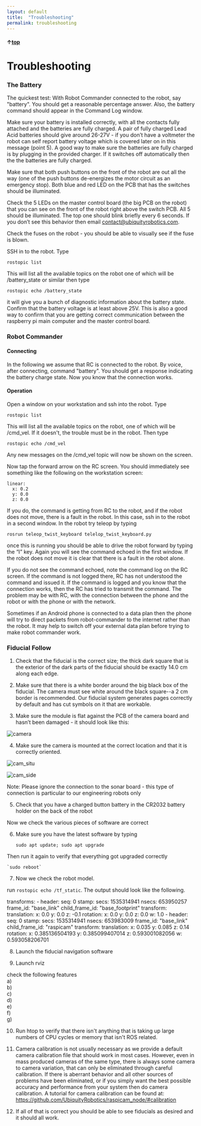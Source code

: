 ```yaml
---
layout: default
title:  "Troubleshooting"
permalink: troubleshooting
---
```


#### &uarr;[top](https://ubiquityrobotics.github.io/learn/)

# Troubleshooting
### The Battery

The quickest test: With Robot Commander connected to the robot,
say "battery".  You should get a reasonable percentage answer.  Also, the battery
command should appear in the Command Log window.

Make sure your battery is installed correctly, with all the contacts
fully attached and the batteries are fully charged.
A pair of fully charged Lead Acid batteries should give around
26-27V - if you don’t have a voltmeter the robot can self report
battery voltage which is covered later on in this message (point 5).
A good way to make sure the batteries are fully charged is by
plugging in the provided charger. If it switches off automatically
then the the batteries are fully charged.

Make sure that both push buttons on the front of the robot are out
all the way (one of the push buttons de-energizes the motor circuit
as an emergency stop). Both blue and red LED on the PCB that has the
switches should be illuminated.

Check the 5 LEDs on the master control board
(the big PCB on the robot)
that you can see on the front of the robot right above the switch
PCB. All 5 should be illuminated. The top one should
blink briefly every 6 seconds. If you don’t see this behavior then
email contact@ubiquityrobotics.com.

Check the fuses on the robot - you should be able to visually
see if the fuse is blown.

SSH in to the robot. Type

    rostopic list

This will list all the available topics on the robot one of
which will be /battery_state or similar then type

    rostopic echo /battery_state

it will give you a bunch of diagnostic information about the
battery state. Confirm that the battery voltage is at least
above 25V. This is also a good way to confirm that you are
getting correct communication between the raspberry pi main
computer and the master control board.

### Robot Commander

#### Connecting

In the following we assume that RC is connected to the robot.  By voice, after connecting, command
"battery".  You should get a response indicating the battery charge state. Now you know that the connection works.

#### Operation

Open a window on your workstation and ssh into the robot. Type

    rostopic list

This will list all the available topics on the robot, one of
which will be /cmd_vel.  If it doesn't, the trouble must be in the robot. Then type

    rostopic echo /cmd_vel

Any new messages on the /cmd_vel topic will now be shown on the screen.

Now tap the forward arrow on the RC screen.  You should immediately see
something like the following on the workstation screen:

    linear:
      x: 0.2
      y: 0.0
      z: 0.0

If you do, the command is getting from RC to the robot, and if the robot does
not move, there is a fault in the robot. In this case, ssh in to the robot in a
second window. In the robot try teleop by typing

    rosrun teleop_twist_keyboard telelop_twist_keyboard.py

once this is running you should be able to drive the robot
forward by typing the “I” key.  Again you will see the command echoed in the
first window.  If the robot does not move it is clear that there is a fault in
the robot alone.

If you do not see the command echoed, note the command log on the RC screen.
If the command is not logged there, RC has not understood the command
and issued it.  If the command is logged and you know that the connection
works, then the RC has tried to transmit the command. The problem may be with RC, with
the connection between the phone and the robot or with the phone or with the network.

Sometimes if an Android phone is connected to a data plan then the
phone will try to direct packets from robot-commander to the
internet rather than the robot. It may help to switch off
your external data plan before trying to make robot commander work.

### Fiducial Follow
1) Check that the fiducial is the correct size; the thick dark square that is the exterior of the dark parts of the fiducial should be exactly 14.0 cm along each edge.

2) Make sure that there is a white border around the big black box of the fiducial. The camera must see white around the black square--a 2 cm border is recommended. Our fiducial system generates pages correctly by default and has cut symbols on it that are workable.  

3) Make sure the module is flat against the PCB of the camera board and hasn’t been damaged - it should look like this:

![camera](../assets/raspi_camera.png)

4) Make sure the camera is mounted at the correct location and that it is correctly oriented.

![cam_situ](../assets/camera_in_magni.png)

![cam_side](../assets/camera_side_view.png)

Note: Please ignore the connection to the sonar board - this type of connection is particular to our engineering robots only

5) Check that you have a charged button battery in the CR2032 battery holder on the back of the robot

Now we check the various pieces of software are correct

6) Make sure you have the latest software by typing

    `sudo apt update; sudo apt upgrade`

Then run it again to verify that everything got upgraded correctly

    `sudo reboot`

7) Now we check the robot model.

run `rostopic echo /tf_static`. The output should look like the following.

<div>
transforms:  
  -  
  header:  
      seq: 0  
      stamp:  
        secs: 1535314941  
        nsecs: 653950257  
      frame_id: "base_link"  
    child_frame_id: "base_footprint"  
    transform:  
      translation:  
        x: 0.0  
        y: 0.0  
        z: -0.1  
      rotation:  
        x: 0.0  
        y: 0.0  
        z: 0.0  
        w: 1.0
  -
    header:  
      seq: 0  
      stamp:  
        secs: 1535314941  
        nsecs: 653983009  
      frame_id: "base_link"  
    child_frame_id: "raspicam"  
    transform:  
      translation:  
        x: 0.035  
        y: 0.085  
        z: 0.14  
      rotation:  
        x: 0.385136504193  
        y: 0.385099407014  
        z: 0.593001082056  
        w: 0.593058206701
</div>

8) Launch the fiducial navigation software

9) Launch rviz

check the following features  
a)  
b)  
c)  
d)  
e)   
f)  
g)  

10) Run htop to verify that there isn't anything that is taking up large numbers of CPU cycles or memory that isn't ROS related.

11) Camera calibration is not usually necessary as we provide a default camera calibration file that should work in most cases. However, even in mass produced cameras of the same type, there is always some camera to camera variation, that can only be eliminated through careful calibration. If there is aberrant behavior and all other sources of problems have been eliminated, or if you simply want the best possible accuracy and performance from your system then do camera calibration. A tutorial for camera calibration can be found at: https://github.com/UbiquityRobotics/raspicam_node/#calibration

12) If all of that is correct you should be able to see fiducials as desired and it should all work.
